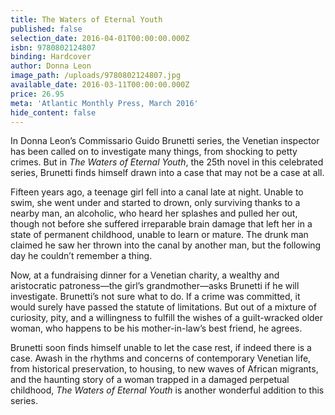 ```yaml
---
title: The Waters of Eternal Youth
published: false
selection_date: 2016-04-01T00:00:00.000Z
isbn: 9780802124807
binding: Hardcover
author: Donna Leon
image_path: /uploads/9780802124807.jpg
available_date: 2016-03-11T00:00:00.000Z
price: 26.95
meta: 'Atlantic Monthly Press, March 2016'
hide_content: false
---
```



In Donna Leon’s Commissario Guido Brunetti series, the Venetian inspector has been called on to investigate many things, from shocking to petty crimes. But in *The Waters of Eternal Youth*, the 25th novel in this celebrated series, Brunetti finds himself drawn into a case that may not be a case at all.

Fifteen years ago, a teenage girl fell into a canal late at night. Unable to swim, she went under and started to drown, only surviving thanks to a nearby man, an alcoholic, who heard her splashes and pulled her out, though not before she suffered irreparable brain damage that left her in a state of permanent childhood, unable to learn or mature. The drunk man claimed he saw her thrown into the canal by another man, but the following day he couldn’t remember a thing.

Now, at a fundraising dinner for a Venetian charity, a wealthy and aristocratic patroness—the girl’s grandmother—asks Brunetti if he will investigate. Brunetti’s not sure what to do. If a crime was committed, it would surely have passed the statute of limitations. But out of a mixture of curiosity, pity, and a willingness to fulfill the wishes of a guilt-wracked older woman, who happens to be his mother-in-law’s best friend, he agrees.

Brunetti soon finds himself unable to let the case rest, if indeed there is a case. Awash in the rhythms and concerns of contemporary Venetian life, from historical preservation, to housing, to new waves of African migrants, and the haunting story of a woman trapped in a damaged perpetual childhood, *The Waters of Eternal Youth* is another wonderful addition to this series.
